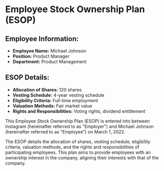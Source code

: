 
# Employee Stock Ownership Plan (ESOP)

## Employee Information:
- **Employee Name:** Michael Johnson
- **Position:** Product Manager
- **Department:** Product Management

## ESOP Details:
- **Allocation of Shares:** 120 shares
- **Vesting Schedule:** 4-year vesting schedule
- **Eligibility Criteria:** Full-time employment
- **Valuation Methods:** Fair market value
- **Rights and Responsibilities:** Voting rights, dividend entitlement

This Employee Stock Ownership Plan (ESOP) is entered into between Instagram (hereinafter referred to as "Employer") and Michael Johnson (hereinafter referred to as "Employee") on March 1, 2022.

The ESOP details the allocation of shares, vesting schedule, eligibility criteria, valuation methods, and the rights and responsibilities of participating employees. This plan aims to provide employees with an ownership interest in the company, aligning their interests with that of the company.
